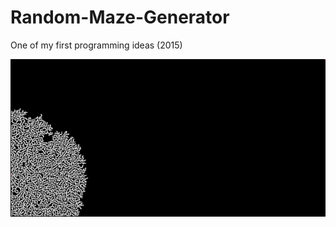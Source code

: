 # Random-Maze-Generator
One of my first programming ideas (2015)


![alt text](https://github.com/piskorzm/Random-Maze-Generator/blob/master/exampleMaze.gif?raw=true)